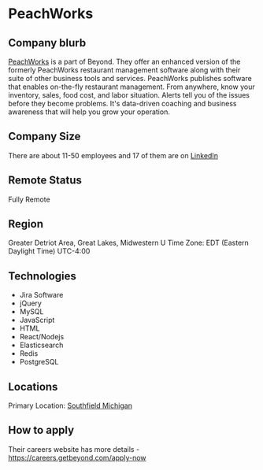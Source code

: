 # PeachWorks

## Company blurb

[PeachWorks](http://peachworks.com) is a part of Beyond. They offer an enhanced version of the formerly PeachWorks restaurant management software along with their suite of other business tools and services. PeachWorks publishes software that enables on-the-fly restaurant management. From anywhere, know your inventory, sales, food cost, and labor situation. Alerts tell you of the issues before they become problems. It's data-driven coaching and business awareness that will help you grow your operation.

## Company Size

There are about 11-50 employees and 17 of them are on [LinkedIn](https://www.linkedin.com/company/peachworks/about/)

## Remote Status

Fully Remote

## Region

Greater Detriot Area, Great Lakes, Midwestern U
Time Zone: EDT (Eastern Daylight Time) UTC-4:00

## Technologies

- Jira Software
- jQuery
- MySQL
- JavaScript
- HTML
- React/Nodejs
- Elasticsearch
- Redis
- PostgreSQL

## Locations

Primary Location: [Southfield Michigan](https://www.google.com/maps/place/26935+Northwestern+Hwy+%23520,+Southfield,+MI+48033/@42.4827197,-83.2734694,17z/data=!3m1!4b1!4m5!3m4!1s0x8824b7c7903c3487:0x4c199ace98334b44!8m2!3d42.4827197!4d-83.2712807)

## How to apply

Their careers website has more details - https://careers.getbeyond.com/apply-now
